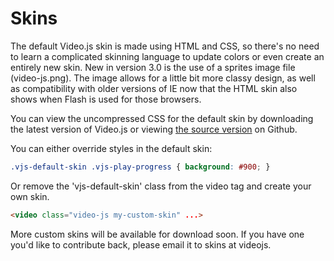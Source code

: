 Skins
=====

The default Video.js skin is made using HTML and CSS, so there's no need to learn a complicated skinning language to update colors or even create an entirely new skin. New in version 3.0 is the use of a sprites image file (video-js.png). The image allows for a little bit more classy design, as well as compatibility with older versions of IE now that the HTML skin also shows when Flash is used for those browsers.

You can view the uncompressed CSS for the default skin by downloading the latest version of Video.js or viewing [the source version](https://github.com/videojs/video.js/blob/master/src/css/video-js.css) on Github.

You can either override styles in the default skin:

```css
.vjs-default-skin .vjs-play-progress { background: #900; }
```

Or remove the 'vjs-default-skin' class from the video tag and create your own skin.

```html
<video class="video-js my-custom-skin" ...>
```

More custom skins will be available for download soon. If you have one you'd like to contribute back, please email it to skins at videojs.

